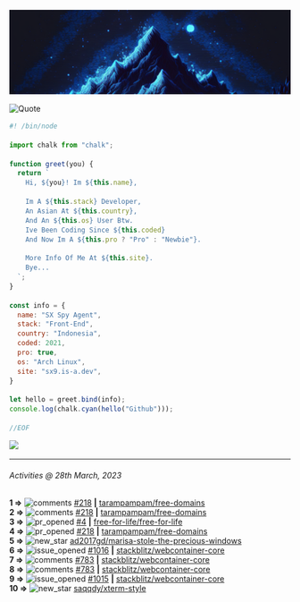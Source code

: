 ![Hello World!](banner.png)

<picture>
  <source media="(prefers-color-scheme: dark)" srcset="https://readme-typing-svg.herokuapp.com?font=Fira+Code&pause=1000&color=90D1F7&center=true&repeat=false&width=435&lines=%22Programming+Is+Painful+And+Fun%22">
  <source media="(prefers-color-scheme: light)" srcset="https://readme-typing-svg.herokuapp.com?font=Fira+Code&pause=1000&color=000000&center=true&repeat=false&width=435&lines=F*ck+You+Light+Mode+User;%22Programming+Is+Painful+And+Fun%22">
  <img alt="Quote" src="">
</picture>

```js
#! /bin/node

import chalk from "chalk";

function greet(you) {
  return `
    Hi, ${you}! Im ${this.name},

    Im A ${this.stack} Developer,
    An Asian At ${this.country},
    And An ${this.os} User Btw.
    Ive Been Coding Since ${this.coded}
    And Now Im A ${this.pro ? "Pro" : "Newbie"}.

    More Info Of Me At ${this.site}.
    Bye...
  `;
}

const info = {
  name: "SX Spy Agent",
  stack: "Front-End",
  country: "Indonesia",
  coded: 2021,
  pro: true,
  os: "Arch Linux",
  site: "sx9.is-a.dev",
}

let hello = greet.bind(info);
console.log(chalk.cyan(hello("Github")));

//EOF
```

![](https://skillicons.dev/icons?i=vite,vue,firebase,linux,nodejs,vscode&perline=6&theme=light)

---

<!--RECENT_ACTIVITY:last_update-->
###### Activities @ 28th March, 2023
<!--RECENT_ACTIVITY:last_update_end-->

<!--RECENT_ACTIVITY:start-->
**1 =>** ![comments](https://cdn.jsdelivr.net/gh/Readme-Workflows/Readme-Icons@main/icons/octicons/Comment.svg) [#218](https://github.com/tarampampam/free-domains/pull/218#discussion_r1150726381) **|** [tarampampam/free-domains](https://github.com/tarampampam/free-domains)<br>
**2 =>** ![comments](https://cdn.jsdelivr.net/gh/Readme-Workflows/Readme-Icons@main/icons/octicons/Comment.svg) [#218](https://github.com/tarampampam/free-domains/pull/218#discussion_r1150712923) **|** [tarampampam/free-domains](https://github.com/tarampampam/free-domains)<br>
**3 =>** ![pr_opened](https://cdn.jsdelivr.net/gh/Readme-Workflows/Readme-Icons@main/icons/octicons/PullRequestOpened.svg) [#4](https://github.com/free-for-life/free-for-life/pull/4) **|** [free-for-life/free-for-life](https://github.com/free-for-life/free-for-life)<br>
**4 =>** ![pr_opened](https://cdn.jsdelivr.net/gh/Readme-Workflows/Readme-Icons@main/icons/octicons/PullRequestOpened.svg) [#218](https://github.com/tarampampam/free-domains/pull/218) **|** [tarampampam/free-domains](https://github.com/tarampampam/free-domains)<br>
**5 =>** ![new_star](https://cdn.jsdelivr.net/gh/Readme-Workflows/Readme-Icons@main/icons/octicons/StarredRepositoryYellow.svg) [ad2017gd/marisa-stole-the-precious-windows](https://github.com/ad2017gd/marisa-stole-the-precious-windows)<br>
**6 =>** ![issue_opened](https://cdn.jsdelivr.net/gh/Readme-Workflows/Readme-Icons@main/icons/octicons/IssueOpened.svg) [#1016](https://github.com/stackblitz/webcontainer-core/issues/1016) **|** [stackblitz/webcontainer-core](https://github.com/stackblitz/webcontainer-core)<br>
**7 =>** ![comments](https://cdn.jsdelivr.net/gh/Readme-Workflows/Readme-Icons@main/icons/octicons/Comment.svg) [#783](https://github.com/stackblitz/webcontainer-core/issues/783#issuecomment-1486347981) **|** [stackblitz/webcontainer-core](https://github.com/stackblitz/webcontainer-core)<br>
**8 =>** ![comments](https://cdn.jsdelivr.net/gh/Readme-Workflows/Readme-Icons@main/icons/octicons/Comment.svg) [#783](https://github.com/stackblitz/webcontainer-core/issues/783#issuecomment-1486346792) **|** [stackblitz/webcontainer-core](https://github.com/stackblitz/webcontainer-core)<br>
**9 =>** ![issue_opened](https://cdn.jsdelivr.net/gh/Readme-Workflows/Readme-Icons@main/icons/octicons/IssueOpened.svg) [#1015](https://github.com/stackblitz/webcontainer-core/issues/1015) **|** [stackblitz/webcontainer-core](https://github.com/stackblitz/webcontainer-core)<br>
**10 =>** ![new_star](https://cdn.jsdelivr.net/gh/Readme-Workflows/Readme-Icons@main/icons/octicons/StarredRepositoryYellow.svg) [saqqdy/xterm-style](https://github.com/saqqdy/xterm-style)<br>
<!--RECENT_ACTIVITY:end-->
